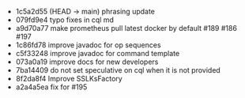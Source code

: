 - 1c5a2d55 (HEAD -> main) phrasing update
- 079fd9e4 typo fixes in cql md
- a9d70a77 make prometheus pull latest docker by default #189 #186 #197
- 1c86fd78 improve javadoc for op sequences
- c5f33248 improve javadoc for command template
- 073a0a19 improve docs for new developers
- 7ba14409 do not set speculative on cql when it is not provided
- 8f2da8f4 Improve SSLKsFactory
- a2a4a5ea fix for #195
